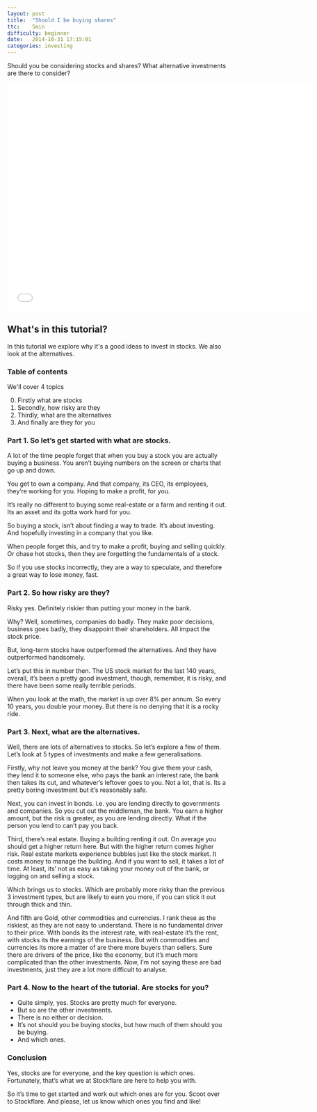 ```yaml
---
layout: post
title:  "Should I be buying shares"
ttc:    5min
difficulty: beginner
date:   2014-10-31 17:15:01
categories: investing
---
```

Should you be considering stocks and shares? What alternative investments are there to consider?

<iframe width="700" height="525" src="//www.youtube.com/embed/wptJLKwGorc" frameborder="0" allowfullscreen></iframe>

## What's in this tutorial?

In this tutorial we explore why it's a good ideas to invest in stocks. We also look at the alternatives.

### Table of contents

We'll cover 4 topics

0. Firstly what are stocks
0. Secondly, how risky are they
0. Thirdly, what are the alternatives
0. And finally are they for you

### Part 1. So let’s get started with what are stocks.

A lot of the time people forget that when you buy a stock you are actually buying a business. You aren’t buying numbers on the screen or charts that go up and down.

You get to own a company. And that company, its CEO, its employees, they’re working for you. Hoping to make a profit, for you.

It’s really no different to buying some real-estate or a farm and renting it out. Its an asset and its gotta work hard for you.

So buying a stock, isn’t about finding a way to trade. It’s about investing. And hopefully investing in a company that you like.

When people forget this, and try to make a profit, buying and selling quickly. Or chase hot stocks, then they are forgetting the fundamentals of a stock. 

So if you use stocks incorrectly, they are a way to speculate, and therefore a great way to lose money, fast.

### Part 2. So how risky are they?

Risky yes. Definitely riskier than putting your money in the bank. 

Why? Well, sometimes, companies do badly. They make poor decisions, business goes badly, they disappoint their shareholders. All impact the stock price. 

But, long-term stocks have outperformed the alternatives. And they have outperformed handsomely. 

Let’s put this in number then. The US stock market for the last 140 years, overall, it’s been a pretty good investment, though, remember, it is risky, and there have been some really terrible periods.

When you look at the math, the market is up over 8% per annum. So every 10 years, you double your money.
But there is no denying that it is a rocky ride.

### Part 3. Next, what are the alternatives.

Well, there are lots of alternatives to stocks. So let’s explore a few of them. Let’s look at 5 types of investments and make a few generalisations.

Firstly, why not leave you money at the bank? You give them your cash, they lend it to someone else, who pays the bank an interest rate, the bank then takes its cut, and whatever’s leftover goes to you. Not a lot, that is. Its a pretty boring investment but it’s reasonably safe.

Next, you can invest in bonds. i.e. you are lending directly to governments and companies. So you cut out the middleman, the bank. You earn a higher amount, but the risk is greater, as you are lending directly. What if the person you lend to can’t pay you back. 

Third, there’s real estate. Buying a building renting it out. On average you should get a higher return here. But with the higher return comes higher risk. Real estate markets experience bubbles just like the stock market. It costs money to manage the building. And if you want to sell, it takes a lot of time. At least, its’ not as easy as taking your money out of the bank, or logging on and selling a stock.

Which brings us to stocks. Which are probably more risky than the previous 3 investment types, but are likely to earn you more, if you can stick it out through thick and thin.

And fifth are Gold, other commodities and currencies. I rank these as the riskiest, as they are not easy to understand. There is no fundamental driver to their price. With bonds its the interest rate, with real-estate it’s the rent, with stocks its the earnings of the business. But with commodities and currencies its more a matter of are there more buyers than sellers. Sure there are drivers of the price, like the economy, but it’s much more complicated than the other investments. Now, I’m not saying these are bad investments, just they are a lot more difficult to analyse.

### Part 4. Now to the heart of the tutorial. Are stocks for you?

* Quite simply, yes. Stocks are pretty much for everyone.
* But so are the other investments. 
* There is no either or decision.
* It’s not should you be buying stocks, but how much of them should you be buying.
* And which ones.

### Conclusion

Yes, stocks are for everyone, and the key question is which ones. Fortunately, that’s what we at Stockflare are here to help you with.

So it’s time to get started and work out which ones are for you. Scoot over to Stockflare. And please, let us know which ones you find and like!
